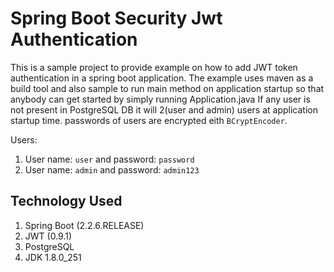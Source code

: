 # Spring Boot Security Jwt Authentication

This is a sample project to provide example on how to add JWT token authentication in a spring boot application.
The example uses maven as a build tool and also sample to run main method on application startup so that anybody can get started by simply running Application.java
If any user is not present in PostgreSQL DB it will 2(user and admin) users at application startup time. passwords of users are encrypted eith `BCryptEncoder`.

Users:
 1. User name: `user` and password: `password`
 2. User name: `admin` and password: `admin123`

## Technology Used

 1. Spring Boot (2.2.6.RELEASE)
 2. JWT (0.9.1)
 3. PostgreSQL
 4. JDK 1.8.0_251